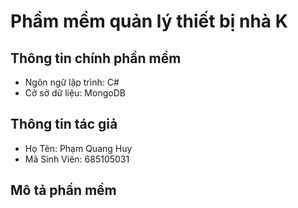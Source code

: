 # Phầm mềm quản lý thiết bị nhà K

## Thông tin chính phần mềm

- Ngôn ngữ lập trình: C#
- Cở sở dữ liệu: MongoDB

## Thông tin tác giả

- Họ Tên: Phạm Quang Huy
- Mã Sinh Viên: 685105031

## Mô tả phần mềm
